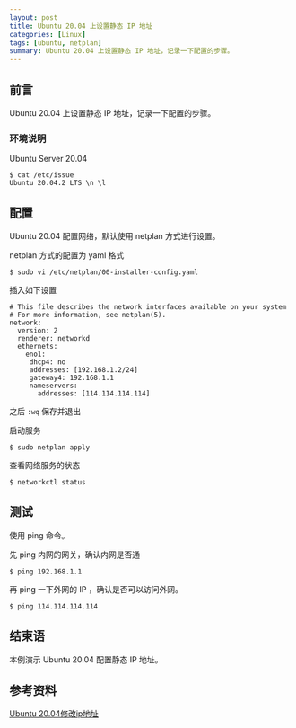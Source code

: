 ```yaml
---
layout: post
title: Ubuntu 20.04 上设置静态 IP 地址 
categories: [Linux]
tags: [ubuntu, netplan]
summary: Ubuntu 20.04 上设置静态 IP 地址，记录一下配置的步骤。
---
```

## 前言
Ubuntu 20.04 上设置静态 IP 地址，记录一下配置的步骤。

### 环境说明
Ubuntu Server 20.04

```terminal
$ cat /etc/issue
Ubuntu 20.04.2 LTS \n \l
```

## 配置

Ubuntu 20.04 配置网络，默认使用 netplan 方式进行设置。

netplan 方式的配置为 yaml 格式

```terminal
$ sudo vi /etc/netplan/00-installer-config.yaml
```

插入如下设置

```terminal
# This file describes the network interfaces available on your system
# For more information, see netplan(5).
network:
  version: 2
  renderer: networkd
  ethernets:
    eno1:
     dhcp4: no
     addresses: [192.168.1.2/24]
     gateway4: 192.168.1.1
     nameservers:
       addresses: [114.114.114.114]
```

之后 `:wq`  保存并退出

启动服务

```terminal
$ sudo netplan apply
```

查看网络服务的状态

```terminal
$ networkctl status
```

## 测试

使用 ping 命令。

先 ping 内网的网关，确认内网是否通

```terminal
$ ping 192.168.1.1
```

再 ping 一下外网的 IP ，确认是否可以访问外网。

```terminal
$ ping 114.114.114.114
```

## 结束语

本例演示 Ubuntu 20.04 配置静态 IP 地址。

## 参考资料
[Ubuntu 20.04修改ip地址][1]    

[1]: https://blog.csdn.net/fansnn/article/details/105930009